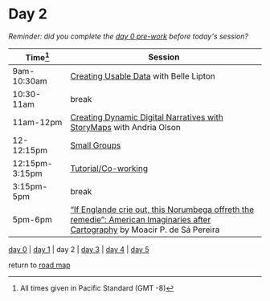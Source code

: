 # Day 2  

_Reminder: did you complete the [day 0 pre-work](day0.md) before today's session?_

| Time[^1] | Session | 
| --- | --- |
| 9am-10:30am | [Creating Usable Data](curated_convos/cc1.md) with Belle Lipton |   
| 10:30-11am   | break    |
| 11am-12pm   | [Creating Dynamic Digital Narratives with StoryMaps](workshop_materials/workshop2.md) with Andria Olson |
| 12-12:15pm  | [Small Groups](small_groups/small_group2.md)  |   
| 12:15pm-3:15pm |  [Tutorial/Co-working](co-coworking.md) | 
| 3:15pm-5pm   | break  |  
| 5pm-6pm  | [“If Englande crie out, this Norumbega offreth the remedie”: American Imaginaries after Cartography](public_events.md#public-lecture-2)  by Moacir P. de Sá Pereira |

[day 0](day0.md) | [day 1](day1.md) | day 2 | [day 3](day3.md) | [day 4](day4.md) | [day 5](day5.md)  

return to [road map](road_map.md)

[^1]: All times given in Pacific Standard (GMT -8)
